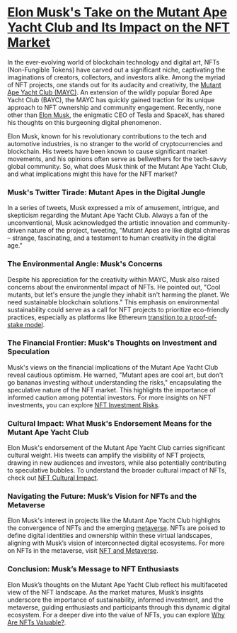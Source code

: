 # [**Elon Musk's Take on the Mutant Ape Yacht Club and Its Impact on the NFT Market**](https://www.coindesk.com/business/2021/11/09/what-is-the-mutant-ape-yacht-club-bayc-nft-collection/)

In the ever-evolving world of blockchain technology and digital art, NFTs (Non-Fungible Tokens) have carved out a significant niche, captivating the imaginations of creators, collectors, and investors alike. Among the myriad of NFT projects, one stands out for its audacity and creativity, the [Mutant Ape Yacht Club (MAYC)](https://opensea.io/collection/mutant-ape-yacht-club). An extension of the wildly popular Bored Ape Yacht Club (BAYC), the MAYC has quickly gained traction for its unique approach to NFT ownership and community engagement. Recently, none other than [Elon Musk](https://twitter.com/elonmusk), the enigmatic CEO of Tesla and SpaceX, has shared his thoughts on this burgeoning digital phenomenon.

Elon Musk, known for his revolutionary contributions to the tech and automotive industries, is no stranger to the world of cryptocurrencies and blockchain. His tweets have been known to cause significant market movements, and his opinions often serve as bellwethers for the tech-savvy global community. So, what does Musk think of the Mutant Ape Yacht Club, and what implications might this have for the NFT market?

### Musk's Twitter Tirade: Mutant Apes in the Digital Jungle

In a series of tweets, Musk expressed a mix of amusement, intrigue, and skepticism regarding the Mutant Ape Yacht Club. Always a fan of the unconventional, Musk acknowledged the artistic innovation and community-driven nature of the project, tweeting, "Mutant Apes are like digital chimeras – strange, fascinating, and a testament to human creativity in the digital age."

### The Environmental Angle: Musk's Concerns

Despite his appreciation for the creativity within MAYC, Musk also raised concerns about the environmental impact of NFTs. He pointed out, "Cool mutants, but let's ensure the jungle they inhabit isn't harming the planet. We need sustainable blockchain solutions." This emphasis on environmental sustainability could serve as a call for NFT projects to prioritize eco-friendly practices, especially as platforms like Ethereum [transition to a proof-of-stake model](https://ethereum.org/en/energy-consumption/).

### The Financial Frontier: Musk's Thoughts on Investment and Speculation

Musk's views on the financial implications of the Mutant Ape Yacht Club reveal cautious optimism. He warned, "Mutant apes are cool art, but don't go bananas investing without understanding the risks," encapsulating the speculative nature of the NFT market. This highlights the importance of informed caution among potential investors. For more insights on NFT investments, you can explore [NFT Investment Risks](https://www.license-token.com/wiki/nft-investment-risks).

### Cultural Impact: What Musk's Endorsement Means for the Mutant Ape Yacht Club

Elon Musk's endorsement of the Mutant Ape Yacht Club carries significant cultural weight. His tweets can amplify the visibility of NFT projects, drawing in new audiences and investors, while also potentially contributing to speculative bubbles. To understand the broader cultural impact of NFTs, check out [NFT Cultural Impact](https://www.license-token.com/wiki/nft-cultural-impact).

### Navigating the Future: Musk’s Vision for NFTs and the Metaverse

Elon Musk's interest in projects like the Mutant Ape Yacht Club highlights the convergence of NFTs and the emerging [metaverse](https://www.wired.com/story/what-is-the-metaverse/). NFTs are poised to define digital identities and ownership within these virtual landscapes, aligning with Musk’s vision of interconnected digital ecosystems. For more on NFTs in the metaverse, visit [NFT and Metaverse](https://www.license-token.com/wiki/nft-and-metaverse).

### Conclusion: Musk’s Message to NFT Enthusiasts

Elon Musk’s thoughts on the Mutant Ape Yacht Club reflect his multifaceted view of the NFT landscape. As the market matures, Musk’s insights underscore the importance of sustainability, informed investment, and the metaverse, guiding enthusiasts and participants through this dynamic digital ecosystem. For a deeper dive into the value of NFTs, you can explore [Why Are NFTs Valuable?](https://www.license-token.com/wiki/why-are-nf-ts-valuable).